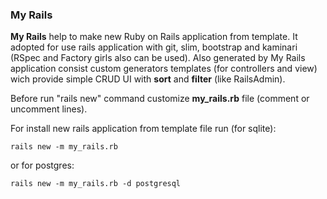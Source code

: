 ### My Rails
**My Rails** help to make new Ruby on Rails application from template.
It adopted for use rails application with git, slim, bootstrap and kaminari (RSpec and Factory girls also can be used).
Also generated by My Rails application consist custom generators templates (for controllers and view) wich provide simple CRUD UI with **sort** and **filter** (like RailsAdmin).

Before run "rails new" command customize **my_rails.rb** file (comment or uncomment lines).

For install new rails application from template file run (for sqlite):
```
rails new -m my_rails.rb
```
or for postgres:
```
rails new -m my_rails.rb -d postgresql
```
